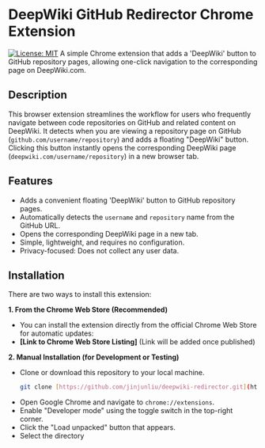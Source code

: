 # DeepWiki GitHub Redirector Chrome Extension

[![License: MIT](https://img.shields.io/badge/License-MIT-yellow.svg)](https://opensource.org/licenses/MIT) A simple Chrome extension that adds a 'DeepWiki' button to GitHub repository pages, allowing one-click navigation to the corresponding page on DeepWiki.com.

## Description

This browser extension streamlines the workflow for users who frequently navigate between code repositories on GitHub and related content on DeepWiki. It detects when you are viewing a repository page on GitHub (`github.com/username/repository`) and adds a floating "DeepWiki" button. Clicking this button instantly opens the corresponding DeepWiki page (`deepwiki.com/username/repository`) in a new browser tab.

## Features

* Adds a convenient floating 'DeepWiki' button to GitHub repository pages.
* Automatically detects the `username` and `repository` name from the GitHub URL.
* Opens the corresponding DeepWiki page in a new tab.
* Simple, lightweight, and requires no configuration.
* Privacy-focused: Does not collect any user data.

## Installation

There are two ways to install this extension:

**1. From the Chrome Web Store (Recommended)**

* You can install the extension directly from the official Chrome Web Store for automatic updates:
* **[Link to Chrome Web Store Listing]** (Link will be added once published)

**2. Manual Installation (for Development or Testing)**

* Clone or download this repository to your local machine.
    ```bash
    git clone [https://github.com/jinjunliu/deepwiki-redirector.git](https://github.com/jinjunliu/deepwiki-redirector.git)
    ```
* Open Google Chrome and navigate to `chrome://extensions`.
* Enable "Developer mode" using the toggle switch in the top-right corner.
* Click the "Load unpacked" button that appears.
* Select the directory